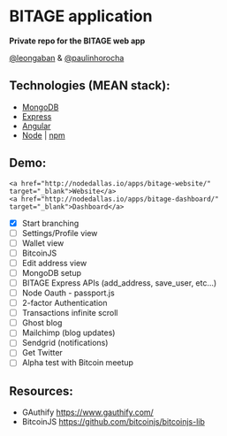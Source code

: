 BITAGE application
================

<strong>Private repo for the BITAGE web app</strong>

<a href="https://twitter.com@leongaban">@leongaban</a> & <a href="https://twitter.com@paulinhorocha">@paulinhorocha</a>

Technologies (MEAN stack):
------
* <a href="http://docs.mongodb.org/manual/" target="_blank">MongoDB</a>
* <a href="http://expressjs.com/" target="_blank">Express</a>
* <a href="https://docs.angularjs.org/guide">Angular</a>
* <a href="http://nodejs.org/api/" target="_blank">Node</a> | <a href="https://www.npmjs.com/" target="_blank">npm</a>

Demo:
------
    <a href="http://nodedallas.io/apps/bitage-website/" target="_blank">Website</a>
    <a href="http://nodedallas.io/apps/bitage-dashboard/" target="_blank">Dashboard</a>

- [x] Start branching
- [ ] Settings/Profile view
- [ ] Wallet view
- [ ] BitcoinJS
- [ ] Edit address view
- [ ] MongoDB setup
- [ ] BITAGE Express APIs (add_address, save_user, etc...)
- [ ] Node Oauth - passport.js
- [ ] 2-factor Authentication
- [ ] Transactions infinite scroll
- [ ] Ghost blog
- [ ] Mailchimp (blog updates)
- [ ] Sendgrid (notifications)
- [ ] Get Twitter
- [ ] Alpha test with Bitcoin meetup

Resources:
------
* GAuthify https://www.gauthify.com/
* BitcoinJS https://github.com/bitcoinjs/bitcoinjs-lib
